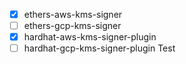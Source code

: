 - [x] ethers-aws-kms-signer
- [ ] ethers-gcp-kms-signer
- [x] hardhat-aws-kms-signer-plugin
- [ ] hardhat-gcp-kms-signer-plugin
Test
